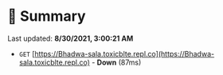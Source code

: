 # 📖 Summary
Last updated: **8/30/2021, 3:00:21 AM**

- `GET` [https://Bhadwa-sala.toxicblte.repl.co](https://Bhadwa-sala.toxicblte.repl.co) - **Down** (87ms)
